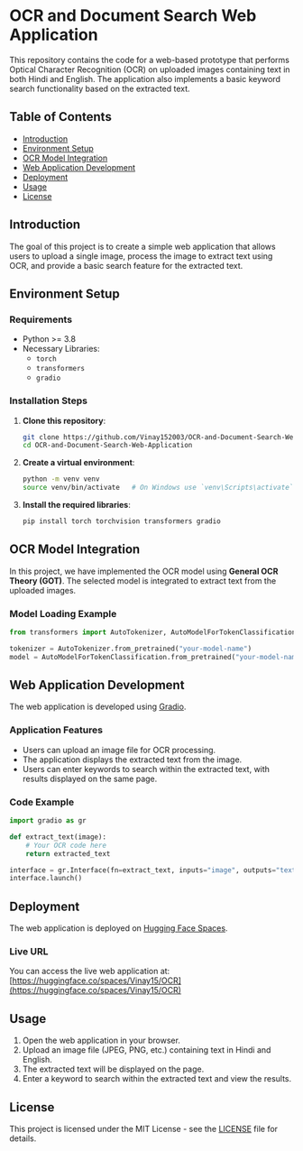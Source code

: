 # OCR and Document Search Web Application

This repository contains the code for a web-based prototype that performs Optical Character Recognition (OCR) on uploaded images containing text in both Hindi and English. The application also implements a basic keyword search functionality based on the extracted text.

## Table of Contents
- [Introduction](#introduction)
- [Environment Setup](#environment-setup)
- [OCR Model Integration](#ocr-model-integration)
- [Web Application Development](#web-application-development)
- [Deployment](#deployment)
- [Usage](#usage)
- [License](#license)

## Introduction

The goal of this project is to create a simple web application that allows users to upload a single image, process the image to extract text using OCR, and provide a basic search feature for the extracted text.

## Environment Setup

### Requirements

- Python >= 3.8
- Necessary Libraries:
  - `torch`
  - `transformers`
  - `gradio`

### Installation Steps

1. **Clone this repository**:
   ```bash
   git clone https://github.com/Vinay152003/OCR-and-Document-Search-Web-Application.git
   cd OCR-and-Document-Search-Web-Application
   ```

2. **Create a virtual environment**:
   ```bash
   python -m venv venv
   source venv/bin/activate   # On Windows use `venv\Scripts\activate`
   ```

3. **Install the required libraries**:
   ```bash
   pip install torch torchvision transformers gradio
   ```

## OCR Model Integration

In this project, we have implemented the OCR model using **General OCR Theory (GOT)**. The selected model is integrated to extract text from the uploaded images.

### Model Loading Example
```python
from transformers import AutoTokenizer, AutoModelForTokenClassification

tokenizer = AutoTokenizer.from_pretrained("your-model-name")
model = AutoModelForTokenClassification.from_pretrained("your-model-name")
```

## Web Application Development

The web application is developed using [Gradio](https://gradio.app/).

### Application Features
- Users can upload an image file for OCR processing.
- The application displays the extracted text from the image.
- Users can enter keywords to search within the extracted text, with results displayed on the same page.

### Code Example
```python
import gradio as gr

def extract_text(image):
    # Your OCR code here
    return extracted_text

interface = gr.Interface(fn=extract_text, inputs="image", outputs="text")
interface.launch()
```

## Deployment

The web application is deployed on [Hugging Face Spaces](https://huggingface.co/spaces/Vinay15/OCR).

### Live URL
You can access the live web application at: [https://huggingface.co/spaces/Vinay15/OCR](https://huggingface.co/spaces/Vinay15/OCR)

## Usage

1. Open the web application in your browser.
2. Upload an image file (JPEG, PNG, etc.) containing text in Hindi and English.
3. The extracted text will be displayed on the page.
4. Enter a keyword to search within the extracted text and view the results.

## License

This project is licensed under the MIT License - see the [LICENSE](LICENSE) file for details.
